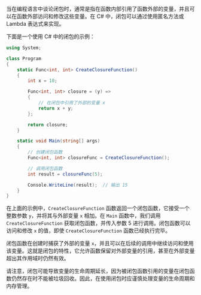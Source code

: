 当在编程语言中谈论闭包时，通常是指在函数内部引用了函数外部的变量，并且可以在函数外部访问和修改这些变量。在 C# 中，闭包可以通过使用匿名方法或 Lambda 表达式来实现。

下面是一个使用 C# 中的闭包的示例：

```csharp
using System;

class Program
{
    static Func<int, int> CreateClosureFunction()
    {
        int x = 10;

        Func<int, int> closure = (y) =>
        {
            // 在闭包中引用了外部的变量 x
            return x + y;
        };

        return closure;
    }

    static void Main(string[] args)
    {
        // 创建闭包函数
        Func<int, int> closureFunc = CreateClosureFunction();

        // 调用闭包函数
        int result = closureFunc(5);

        Console.WriteLine(result);  // 输出 15
    }
}
```

在上面的示例中，`CreateClosureFunction` 函数返回一个闭包函数，它接受一个整数参数 `y`，并将其与外部变量 `x` 相加。在 `Main` 函数中，我们调用 `CreateClosureFunction` 获取闭包函数，并传入参数 5 进行调用。闭包函数可以访问和修改 `x` 的值，即使 `CreateClosureFunction` 函数已经执行完毕。

闭包函数在创建时捕获了外部的变量 `x`，并且可以在后续的调用中继续访问和使用该变量。这就是闭包的特性，它允许函数保留对外部变量的引用，甚至在外部变量超出其作用域时仍然有效。

请注意，闭包可能导致变量的生命周期延长，因为被闭包函数引用的变量在闭包函数仍然存在时不能被垃圾回收。因此，在使用闭包时应谨慎处理变量的生命周期和内存管理。